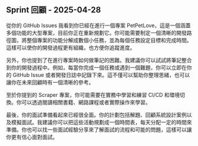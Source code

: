 ## Sprint 回顧 - 2025-04-28

從你的 GitHub Issues 我看到你已經在進行一個專案 PetPetLove，這是一個涵蓋多個功能的大型專案，目前你正在重新規劃它。你可能需要制定一個清晰的開發路徑圖，將整個專案的功能分解成數個小任務，並為每個任務設定目標和完成時間。這樣可以使你的開發過程更有組織，也方便你追蹤進度。

另外，你也提到了在進行專案時如何做筆記的困難。我建議你可以試試將筆記整合到你的開發過程中。例如，每當你完成一個任務或遇到一個難題，你可以立即在你的 GitHub Issue 或者開發日誌中記錄下來。這不僅可以幫助你整理思緒，也可以讓你在未來回顧時有一個清晰的參考。

至於你提到的 Scraper 專案，你可能需要在實務中學習和練習 CI/CD 和環境切換。你可以透過閱讀相關書籍、網路課程或者實際操作來學習。

最後，你的面試準備看起來已經很全面。你的計劃包括解題、回顧系統設計案例以及模擬面試。我建議你可以把這些活動規劃成一個時間表，每天分配一定的時間來準備。你也可以找一些面試經驗分享來了解面試的流程和可能的問題，這樣可以讓你更有信心面對面試。
